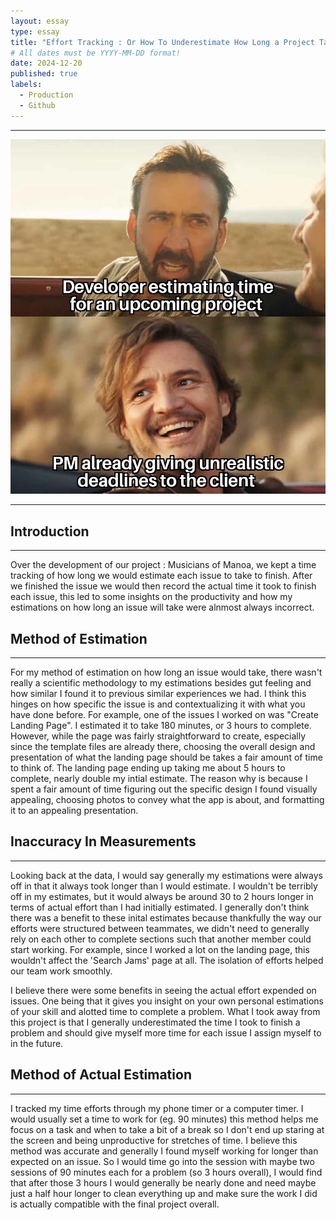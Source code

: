 ```yaml
---
layout: essay
type: essay
title: "Effort Tracking : Or How To Underestimate How Long a Project Takes"
# All dates must be YYYY-MM-DD format!
date: 2024-12-20
published: true
labels:
  - Production
  - Github
---
```


<hr>
<img class="img-fluid" src="../img/effort-meme2.jpg">
<hr>

## Introduction

<hr>

Over the development of our project : Musicians of Manoa, we kept a time tracking of how long we would estimate each issue to take to finish. After we finished the issue we would then record the actual time it took to finish each issue, this led to some insights on the productivity and how my estimations on how long an issue will take were alnmost always incorrect.

## Method of Estimation

<hr>

For my method of estimation on how long an issue would take, there wasn't really a scientific methodology to my estimations besides gut feeling and how similar I found it to previous similar experiences we had. I think this hinges on how specific the issue is and contextualizing it with what you have done before. For example, one of the issues I worked on was "Create Landing Page". I estimated it to take 180 minutes, or 3 hours to complete. However, while the page was fairly straightforward to create, especially since the template files are already there, choosing the overall design and presentation of what the landing page should be takes a fair amount of time to think of. The landing page ending up taking me about 5 hours to complete, nearly double my intial estimate. The reason why is because I spent a fair amount of time figuring out the specific design I found visually appealing, choosing photos to convey what the app is about, and formatting it to an appealing presentation.

## Inaccuracy In Measurements

<hr>

Looking back at the data, I would say generally my estimations were always off in that it always took longer than I would estimate. I wouldn't be terribly off in my estimates, but it would always be around 30 to 2 hours longer in terms of actual effort than I had initially estimated. I generally don't think there was a benefit to these inital estimates because thankfully the way our efforts were structured between teammates, we didn't need to generally rely on each other to complete sections such that another member could start working. For example, since I worked a lot on the landing page, this wouldn't affect the 'Search Jams' page at all. The isolation of efforts helped our team work smoothly.

I believe there were some benefits in seeing the actual effort expended on issues. One being that it gives you insight on your own personal estimations of your skill and alotted time to complete a problem. What I took away from this project is that I generally underestimated the time I took to finish a problem and should give myself more time for each issue I assign myself to in the future.

## Method of Actual Estimation

<hr>

I tracked my time efforts through my phone timer or a computer timer. I would usually set a time to work for (eg. 90 minutes) this method helps me focus on a task and when to take a bit of a break so I don't end up staring at the screen and being unproductive for stretches of time. I believe this method was accurate and generally I found myself working for longer than expected on an issue. So I would time go into the session with maybe two sessions of 90 minutes each for a problem (so 3 hours overall), I would find that after those 3 hours I would generally be nearly done and need maybe just a half hour longer to clean everything up and make sure the work I did is actually compatible with the final project overall.
